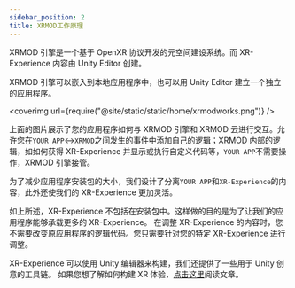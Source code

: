 ```yaml
---
sidebar_position: 2
title: XRMOD工作原理
---
```


XRMOD 引擎是一个基于 OpenXR 协议开发的元空间建设系统。而 XR-Experience 内容由 Unity Editor 创建。

XRMOD 引擎可以嵌入到本地应用程序中，也可以用 Unity Editor 建立一个独立的应用程序。

<coverimg url={require("@site/static/static/home/xrmodworks.png")} />

上面的图片展示了您的应用程序如何与 XRMOD 引擎和 XRMOD 云进行交互。允许您在`YOUR APP`<->`XRMOD`之间发生的事件中添加自己的逻辑；XRMOD 内部的逻辑，如如何获得 XR-Experience 并显示或执行自定义代码等，`YOUR APP`不需要操作，XRMOD 引擎接管。

为了减少应用程序安装包的大小，我们设计了分离`YOUR APP`和`XR-Experience`的内容，此外还使我们的 XR-Experience 更加灵活。

如上所述，XR-Experience 不包括在安装包中。这样做的目的是为了让我们的应用程序能够承载更多的 XR-Experience。
在调整 XR-Experience 的内容时，您不需要改变原应用程序的逻辑代码。您只需要针对您的特定 XR-Experience 进行调整。

XR-Experience 可以使用 Unity 编辑器来构建，我们还提供了一些用于 Unity 创意的工具链。
如果您想了解如何构建 XR 体验，[点击这里](../experience-manual/tutorial-advanced/create-first-arexperience)阅读文章。
